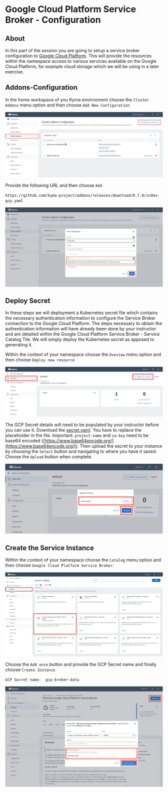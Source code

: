 # Google Cloud Platform Service Broker - Configuration

## About

In this part of the session you are going to setup a service broker configuration to [Google Cloud Platform](https://github.com/GoogleCloudPlatform/gcp-service-broker).  This will provide the resources within the namespace access to various services available on the Google Cloud Platform, for example cloud storage which we will be using in a later exercise.  

## Addons-Configuration

In the home workspace of you Kyma envirnoment choose the `Cluster Addons` menu option and then choose `Add New Configuration`

![Addons-Configuration](../assets/GCPBroker1.png)

Provide the following URL and then choose `Add`

`https://github.com/kyma-project/addons/releases/download/0.7.0/index-gcp.yaml`

![Addons-Configuration URL](../assets/GCPBroker2.png)

## Deploy Secret

In these steps we will deployment a Kubernetes secret file which contains the necessary authentication information to configure the Service Broker connection to the Google Cloud Platform.  The steps necessary to obtain the authentication information will have already been done by your instructor and are detailed within the Google Cloud Platform Service Broker - Service Catalog Tile.  We will simply deploy the Kubernetes secret as apposed to generating it.

Within the context of your namespace choose the `Oveview` menu option and then choose `Deploy new resource`

![Deploy Resource](../assets/GCPBroker3.png)

The GCP Secret details will need to be populated by your instructor before you can use it.  Download the [secret.yaml](secret.yaml). You have to replace the placeholder in the file. Important: `project-name` and `sa-key` need to be base64 encoded ([https://www.base64encode.org/](https://www.base64encode.org/)). Then upload the secret to your instance by choosing the `Select` button and navigating to where you have it saved.  Choose the `Upload` button when complete.

![Secret Upload](../assets/GCPBroker4.png)

## Create the Service Instance

Within the context of your namespace choose the `Catalog` menu option and then choose `Google Cloud Platform Service Broker`:

![Addons-Configuration URL](../assets/GCPBroker5.png)

Choose the `Add once` button and provide the GCP Secret name and finally choose `Create Instance`

`GCP Secret name:  gcp-broker-data`

![Addons-Configuration URL](../assets/GCPBroker6.png)


